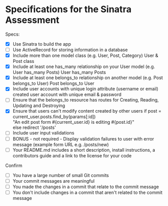# Specifications for the Sinatra Assessment

Specs:
- [x] Use Sinatra to build the app
- [ ] Use ActiveRecord for storing information in a database
- [x] Include more than one model class (e.g. User, Post, Category)
        User & Post class
- [x] Include at least one has_many relationship on your User model (e.g. User has_many Posts)
        User has_many Posts
- [x] Include at least one belongs_to relationship on another model (e.g. Post belongs_to User)
        Post belongs_to User
- [x] Include user accounts with unique login attribute (username or email)
        created user account with unique email & password
- [ ] Ensure that the belongs_to resource has routes for Creating, Reading, Updating and Destroying
- [x] Ensure that users can't modify content created by other users
        if post = current_user.posts.find_by(params[:id])    
          "An edit post form #{current_user.id} is editing #{post.id}"  
        else
          redirect '/posts'
- [ ] Include user input validations
- [ ] BONUS - not required - Display validation failures to user with error message (example form URL e.g. /posts/new)
- [ ] Your README.md includes a short description, install instructions, a contributors guide and a link to the license for your code

Confirm
- [ ] You have a large number of small Git commits
- [ ] Your commit messages are meaningful
- [ ] You made the changes in a commit that relate to the commit message
- [ ] You don't include changes in a commit that aren't related to the commit message
